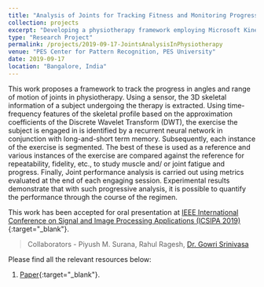 ```yaml
---
title: "Analysis of Joints for Tracking Fitness and Monitoring Progress in Physiotherapy"
collection: projects
excerpt: "Developing a physiotherapy framework employing Microsoft Kinect Sensor to provide an engaging physiotherapy session along with performance analysis to monitor progress in patients."
type: "Research Project"
permalink: /projects/2019-09-17-JointsAnalysisInPhysiotherapy
venue: "PES Center for Pattern Recognition, PES University"
date: 2019-09-17
location: "Bangalore, India"
---
```


This work proposes a framework to track the progress in angles and range of motion of joints in physiotherapy. Using a sensor, the 3D skeletal information of a subject undergoing the therapy is extracted. Using time-frequency features of the skeletal profile based on the approximation coefficients of the Discrete Wavelet Transform (DWT), the exercise the subject is engaged in is identified by a recurrent neural network in conjunction with long-and-short term memory. Subsequently, each instance of the exercise is segmented. The best of these is used as a reference and various instances of the exercise are compared against the reference for repeatability, fidelity, etc., to study muscle and/ or joint fatigue and progress. Finally, Joint performance analysis is carried out using metrics evaluated at the end of each engaging session. Experimental results demonstrate that with such progressive analysis, it is possible to quantify the performance through the course of the regimen.

This work has been accepted for oral presentation at [IEEE International Conference on Signal and Image Processing Applications (ICSIPA 2019)](https://sps.ieeemy.org/icsipa2019/){:target="_blank"}.

> Collaborators - Piyush M. Surana, Rahul Ragesh, [Dr. Gowri Srinivasa](https://faculty.pes.edu/p10019)

Please find all the relevant resources below:
1. [Paper](https://ieeexplore.ieee.org/abstract/document/8977749){:target="_blank"}.
